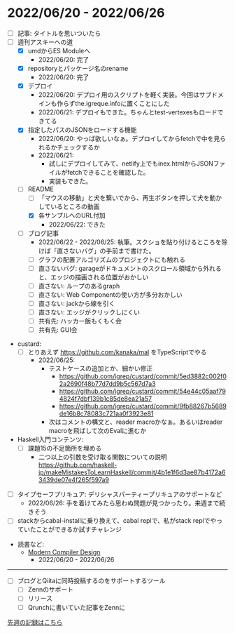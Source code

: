 # 2022/06/20 - 2022/06/26

- [ ] 記事: タイトルを思いついたら
- [ ] 週刊アスキーへの道
    - [x] umdからES Moduleへ
        - 2022/06/20: 完了
    - [x] repositoryとパッケージ名のrename
        - 2022/06/20: 完了
    - [x] デプロイ
        - 2022/06/20: デプロイ用のスクリプトを軽く実装。今回はサブドメインも作らずthe.igreque.infoに置くことにした
        - 2022/06/21: デプロイもできた。ちゃんとtest-vertexesもロードできてる
    - [x] 指定したパスのJSONをロードする機能
        - 2022/06/20: やっぱ欲しいなぁ。デプロイしてからfetchで中を見られるかチェックするか
        - 2022/06/21:
            - 試しにデプロイしてみて、netlify上でもinex.htmlからJSONファイルがfetchできることを確認した。
            - 実装もできた。
    - [ ] README
        - [ ] 「マウスの移動」と犬を繋いでから、再生ボタンを押して犬を動かしているところの動画
        - [x] 各サンプルへのURL付加
            - 2022/06/22: できた
    - [ ] ブログ記事
        - 2022/06/22 - 2022/06/25: 執筆。スクショを貼り付けるところを除けば「直さないバグ」の手前まで書けた。
        - [ ] グラフの配置アルゴリズムのプロジェクトにも触れる
        - [ ] 直さないバグ: garageがドキュメントのスクロール領域から外れると、エッジの描画される位置がおかしい
        - [ ] 直さない: ループのあるgraph
        - [ ] 直さない: Web Componentの使い方が多分おかしい
        - [ ] 直さない: jackから線を引く
        - [ ] 直さない: エッジがクリックしにくい
        - [ ] 共有先: ハッカー飯もくもく会
        - [ ] 共有先: GUI会
- custard:
    - [ ] とりあえず <https://github.com/kanaka/mal> をTypeScriptでやる
        - 2022/06/25:
            - テストケースの追加とか、細かい修正
                - <https://github.com/igrep/custard/commit/5ed3882c002f02a2690f48b77d7dd9b5c567d7a3>
                - <https://github.com/igrep/custard/commit/54e44c05aaf794824f7dbf139b1c85de8ea21a57>
                - <https://github.com/igrep/custard/commit/9fb88267b5689de16b8c78083c721aa0f3923e81>
            - 次はコメントの構文と、reader macroかなぁ。あるいはreader macroを飛ばして次のEvalに進むか
- Haskell入門コンテンツ:
    - [ ] 課題15の不足箇所を埋める
        - 二つ以上の引数を受け取る関数についての説明 <https://github.com/haskell-jp/makeMistakesToLearnHaskell/commit/4b1e1f6d3ae87b4172a63439de07e4f265f597a9>
- [ ] タイプセーフプリキュア: デリシャスパーティープリキュアのサポートなど
    - 2022/06/26: 手を着けてみたら思わぬ問題が見つかったり。来週まで続きそう
- [ ] stackからcabal-installに乗り換えて、cabal replで、私がstack replでやっていたことができるか試すチャレンジ
- 読書など:
    - [Modern Compiler Design](https://www.springer.com/jp/book/9781461446989)
        - 2022/06/20 - 2022/06/26

------

- [ ] ブログとQiitaに同時投稿するのをサポートするツール
    - [ ] Zennのサポート
    - [ ] リリース
    - [ ] Qrunchに書いていた記事をZennに

[先週の記録はこちら](https://github.com/igrep/daily-commits/blob/7a99d90deb2b79884c9621d9484c8c564ae78fd0/yesterday.md)
